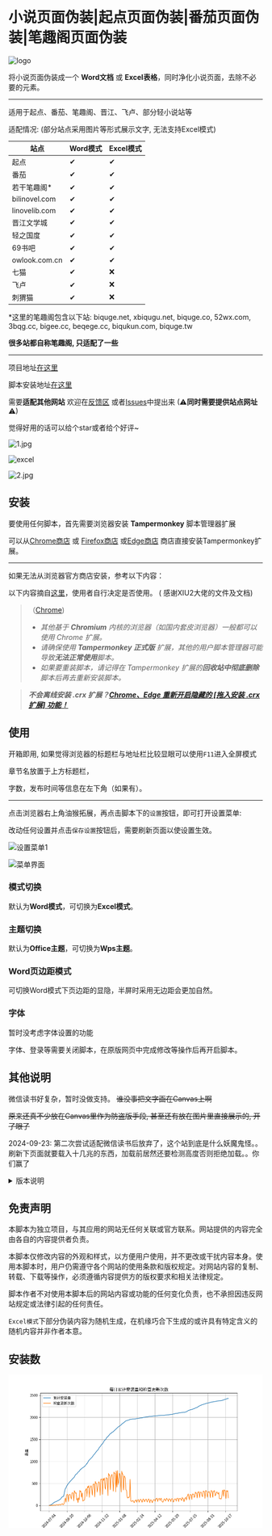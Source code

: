 # 小说页面伪装|起点页面伪装|番茄页面伪装|笔趣阁页面伪装

![logo](https://s21.ax1x.com/2024/08/06/pkxPf0S.png)

将小说页面伪装成一个 **Word文档** 或 **Excel表格**，同时净化小说页面，去除不必要的元素。

___

适用于起点、番茄、笔趣阁、晋江、飞卢、部分轻小说站等

适配情况:
(部分站点采用图片等形式展示文字, 无法支持Excel模式)

| 站点            | Word模式 | Excel模式 |
|---------------|--------|---------|
| 起点            | ✔      | ✔       |
| 番茄            | ✔      | ✔       |
| 若干笔趣阁*        | ✔      | ✔       |
| bilinovel.com | ✔      | ✔       |
| linovelib.com | ✔      | ✔       |
| 晋江文学城         | ✔      | ✔       |
| 轻之国度          | ✔      | ✔       |
| 69书吧          | ✔      | ✔       |
| owlook.com.cn | ✔      | ✔       |
| 七猫            | ✔      | ❌       |
| 飞卢            | ✔      | ❌       |
| 刺猬猫           | ✔      | ❌       |

*这里的笔趣阁包含以下站: biquge.net, xbiqugu.net, biquge.co, 52wx.com, 3bqg.cc, bigee.cc, beqege.cc, biqukun.com,
biquge.tw

**很多站都自称笔趣阁, 只适配了一些**
___

项目地址[在这里](https://github.com/NiaoBlush/novel-disguise)

脚本安装地址[在这里](https://greasyfork.org/zh-CN/scripts/499657)

需要**适配其他网站**
欢迎在[反馈区](https://greasyfork.org/zh-CN/scripts/499657-%E5%B0%8F%E8%AF%B4%E9%A1%B5%E9%9D%A2%E4%BC%AA%E8%A3%85-%E5%B0%8F%E8%AF%B4%E9%A1%B5%E9%9D%A2%E7%B2%BE%E7%AE%80-%E8%B5%B7%E7%82%B9%E9%A1%B5%E9%9D%A2%E4%BC%AA%E8%A3%85-%E7%95%AA%E8%8C%84%E9%A1%B5%E9%9D%A2%E4%BC%AA%E8%A3%85-%E7%AC%94%E8%B6%A3%E9%98%81%E9%A1%B5%E9%9D%A2%E4%BC%AA%E8%A3%85/feedback)
或者[Issues](https://github.com/NiaoBlush/novel-disguise/issues/new)中提出来 (⚠**同时需要提供站点网址**⚠)

觉得好用的话可以给个star或者给个好评~

![1.jpg](https://s21.ax1x.com/2024/07/05/pkRJ9nH.jpg)

![excel](https://s21.ax1x.com/2024/08/27/pAk5yxf.jpg)

![2.jpg](https://s21.ax1x.com/2024/07/05/pkRJYgU.jpg)

## 安装

要使用任何脚本，首先需要浏览器安装 **Tampermonkey** 脚本管理器扩展

可以从[Chrome商店](https://chrome.google.com/webstore/detail/tampermonkey/dhdgffkkebhmkfjojejmpbldmpobfkfo)
或 [Firefox商店](https://addons.mozilla.org/zh-CN/firefox/addon/tampermonkey/)
或[Edge商店](https://microsoftedge.microsoft.com/addons/detail/tampermonkey/iikmkjmpaadaobahmlepeloendndfphd?hl=zh-CN)
商店直接安装Tampermonkey扩展。

---

如果无法从浏览器官方商店安装，参考以下内容：

以下内容摘自[这里](https://github.com/XIU2/UserScript/blob/master/README.md)，使用者自行决定是否使用。 (
感谢XIU2大佬的文件及文档)

> （[Chrome](https://pan.lanpw.com/b073l8d1e))
> - _其他基于 **Chromium** 内核的浏览器（如国内套皮浏览器）一般都可以使用 Chrome 扩展。_
> - _请确保使用 **Tampermonkey 正式版** 扩展，其他的用户脚本管理器可能导致**无法正常使用**脚本。_
> - _如果要重装脚本，请记得在 Tampermonkey 扩展的**回收站中彻底删除**脚本后再去重新安装脚本。_

> _**不会离线安装 .crx
扩展？[Chrome、Edge 重新开启隐藏的 [拖入安装 .crx 扩展] 功能！](https://zhuanlan.zhihu.com/p/276027099)**_

## 使用

开箱即用, 如果觉得浏览器的标题栏与地址栏比较显眼可以使用`F11`进入全屏模式

章节名放置于上方标题栏，

字数，发布时间等信息在左下角（如果有）。

___

点击浏览器右上角油猴拓展，再点击脚本下的`设置`按钮，即可打开设置菜单:

改动任何设置并点击`保存设置`按钮后，需要刷新页面以使设置生效。

![设置菜单1](https://s21.ax1x.com/2024/09/23/pAQpUUK.jpg)

![菜单界面](https://s21.ax1x.com/2024/09/23/pAQpNE6.jpg)

### 模式切换

默认为**Word模式**，可切换为**Excel模式**。

### 主题切换

默认为**Office主题**，可切换为**Wps主题**。

### Word页边距模式

可切换Word模式下页边距的显隐，半屏时采用无边距会更加自然。

### 字体

暂时没考虑字体设置的功能

字体、登录等需要关闭脚本，在原版网页中完成修改等操作后再开启脚本。

## 其他说明

微信读书好复杂，暂时没做支持。
~~谁没事把文字画在Canvas上啊~~

~~原来还真不少放在Canvas里作为防盗版手段, 甚至还有放在图片里直接展示的, 开了眼了~~

2024-09-23: 第二次尝试适配微信读书后放弃了，这个站到底是什么妖魔鬼怪。。刷新下页面就要载入十几兆的东西，加载前居然还要检测高度否则拒绝加载。。你们赢了

<details>

<summary>版本说明</summary>

### v2.5.3

+ 修复bilinovel中excel模式下的翻页问题
+ 修复bilinovel中excel模式下的字体加密问题
+ 尝试性修复bilinovel.com未跳转导致脚本未识别的问题

### v2.5.0

+ 适配owlook.com.cn
+ 适配刺猬猫

### v2.4

+ 引入菜单
+ 加入Wps主题
+ 适配69书吧

### v2.3

+ 适配轻之国度
+ 适配飞卢(word)

### v2.2

+ 适配晋江

### v2.1

+ 适配七猫(word)

### v2.0.0

大的来了

+ 新增**Excel模式**！
+ 适配 2k / 4k 分辨率

### 历史的版本信息不写了

</details>

## 免责声明

本脚本为独立项目，与其应用的网站无任何关联或官方联系。网站提供的内容完全由各自的内容提供者负责。

本脚本仅修改内容的外观和样式，以方便用户使用，并不更改或干扰内容本身。使用本脚本时，用户仍需遵守各个网站的使用条款和版权规定。对网站内容的复制、转载、下载等操作，必须遵循内容提供方的版权要求和相关法律规定。

脚本作者不对使用本脚本后的网站内容或功能的任何变化负责，也不承担因违反网站规定或法律引起的任何责任。

`Excel模式`下部分伪装内容为随机生成，在机缘巧合下生成的或许具有特定含义的随机内容并非作者本意。

## 安装数

![install_count](https://github.com/NiaoBlush/novel-disguise/blob/master/install_count.png?raw=true)

